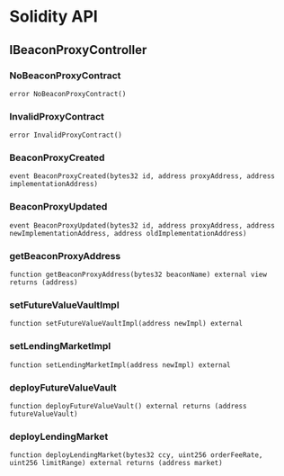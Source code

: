 # Solidity API

## IBeaconProxyController

### NoBeaconProxyContract

```solidity
error NoBeaconProxyContract()
```

### InvalidProxyContract

```solidity
error InvalidProxyContract()
```

### BeaconProxyCreated

```solidity
event BeaconProxyCreated(bytes32 id, address proxyAddress, address implementationAddress)
```

### BeaconProxyUpdated

```solidity
event BeaconProxyUpdated(bytes32 id, address proxyAddress, address newImplementationAddress, address oldImplementationAddress)
```

### getBeaconProxyAddress

```solidity
function getBeaconProxyAddress(bytes32 beaconName) external view returns (address)
```

### setFutureValueVaultImpl

```solidity
function setFutureValueVaultImpl(address newImpl) external
```

### setLendingMarketImpl

```solidity
function setLendingMarketImpl(address newImpl) external
```

### deployFutureValueVault

```solidity
function deployFutureValueVault() external returns (address futureValueVault)
```

### deployLendingMarket

```solidity
function deployLendingMarket(bytes32 ccy, uint256 orderFeeRate, uint256 limitRange) external returns (address market)
```

